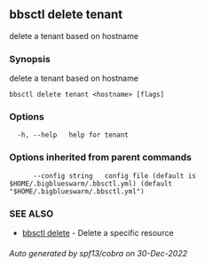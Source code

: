 ## bbsctl delete tenant

delete a tenant based on hostname

### Synopsis

delete a tenant based on hostname

```
bbsctl delete tenant <hostname> [flags]
```

### Options

```
  -h, --help   help for tenant
```

### Options inherited from parent commands

```
      --config string   config file (default is $HOME/.bigblueswarm/.bbsctl.yml) (default "$HOME/.bigblueswarm/.bbsctl.yml")
```

### SEE ALSO

* [bbsctl delete](bbsctl_delete.md)	 - Delete a specific resource

###### Auto generated by spf13/cobra on 30-Dec-2022
